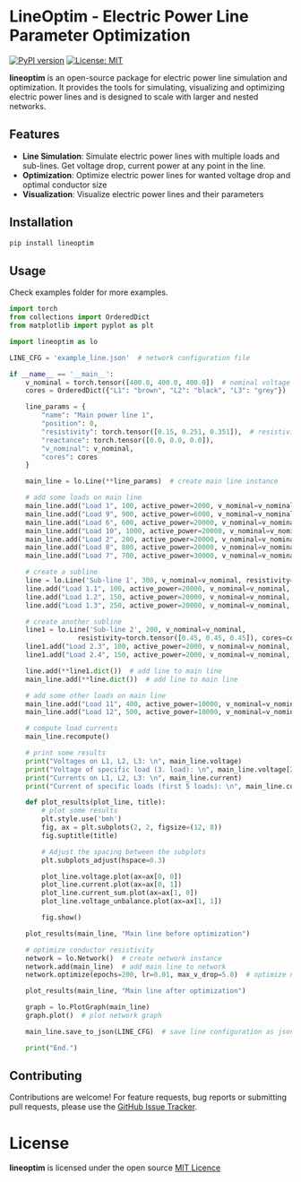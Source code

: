 # LineOptim - Electric Power Line Parameter Optimization

[![PyPI version](https://badge.fury.io/py/lineoptim.svg)](https://badge.fury.io/py/lineoptim) [![License: MIT](https://img.shields.io/badge/License-MIT-yellow.svg)](https://opensource.org/licenses/MIT)

**lineoptim** is an open-source package for electric power line simulation and optimization.
It provides the tools for simulating, visualizing and optimizing electric power lines and is designed to scale with larger and nested networks.

## Features

- **Line Simulation**: Simulate electric power lines with multiple loads and sub-lines. Get voltage drop, current power at any point in the line.
- **Optimization**: Optimize electric power lines for wanted voltage drop and optimal conductor size
- **Visualization**: Visualize electric power lines and their parameters


## Installation
```bash
pip install lineoptim
```

## Usage

Check examples folder for more examples.

```python
import torch
from collections import OrderedDict
from matplotlib import pyplot as plt

import lineoptim as lo

LINE_CFG = 'example_line.json'  # network configuration file

if __name__ == '__main__':
    v_nominal = torch.tensor([400.0, 400.0, 400.0])  # nominal voltage
    cores = OrderedDict({"L1": "brown", "L2": "black", "L3": "grey"})

    line_params = {
        "name": "Main power line 1",
        "position": 0,
        "resistivity": torch.tensor([0.15, 0.251, 0.351]),  # resistivity,
        "reactance": torch.tensor([0.0, 0.0, 0.0]),
        "v_nominal": v_nominal,
        "cores": cores
    }

    main_line = lo.Line(**line_params)  # create main line instance

    # add some loads on main line
    main_line.add("Load 1", 100, active_power=2000, v_nominal=v_nominal, power_factor=0.91)
    main_line.add("Load 9", 900, active_power=6000, v_nominal=v_nominal, power_factor=0.9)
    main_line.add("Load 6", 600, active_power=20000, v_nominal=v_nominal, power_factor=0.91)
    main_line.add("Load 10", 1000, active_power=20000, v_nominal=v_nominal, power_factor=0.87)
    main_line.add("Load 2", 200, active_power=20000, v_nominal=v_nominal, power_factor=0.85)
    main_line.add("Load 8", 800, active_power=20000, v_nominal=v_nominal, power_factor=0.9)
    main_line.add("Load 7", 700, active_power=30000, v_nominal=v_nominal, power_factor=0.9)

    # create a subline
    line = lo.Line('Sub-line 1', 300, v_nominal=v_nominal, resistivity=torch.tensor([0.2, 0.2, 0.2]), cores=cores)
    line.add("Load 1.1", 100, active_power=20000, v_nominal=v_nominal, power_factor=0.8)
    line.add("Load 1.2", 150, active_power=20000, v_nominal=v_nominal, power_factor=0.8)
    line.add("Load 1.3", 250, active_power=20000, v_nominal=v_nominal, power_factor=0.8)

    # create another subline
    line1 = lo.Line('Sub-line 2', 200, v_nominal=v_nominal,
                 resistivity=torch.tensor([0.45, 0.45, 0.45]), cores=cores)  # create line instance
    line1.add("Load 2.3", 100, active_power=2000, v_nominal=v_nominal, power_factor=0.9)
    line1.add("Load 2.4", 150, active_power=2000, v_nominal=v_nominal, power_factor=0.9)

    line.add(**line1.dict())  # add line to main line
    main_line.add(**line.dict())  # add line to main line

    # add some other loads on main line
    main_line.add("Load 11", 400, active_power=10000, v_nominal=v_nominal, power_factor=0.9)
    main_line.add("Load 12", 500, active_power=10000, v_nominal=v_nominal, power_factor=0.9)

    # compute load currents
    main_line.recompute()

    # print some results
    print("Voltages on L1, L2, L3: \n", main_line.voltage)
    print("Voltage of specific load (3. load): \n", main_line.voltage[2])
    print("Currents on L1, L2, L3: \n", main_line.current)
    print("Current of specific loads (first 5 loads): \n", main_line.current[0:5])

    def plot_results(plot_line, title):
        # plot some results
        plt.style.use('bmh')
        fig, ax = plt.subplots(2, 2, figsize=(12, 8))
        fig.suptitle(title)

        # Adjust the spacing between the subplots
        plt.subplots_adjust(hspace=0.3)

        plot_line.voltage.plot(ax=ax[0, 0])
        plot_line.current.plot(ax=ax[0, 1])
        plot_line.current_sum.plot(ax=ax[1, 0])
        plot_line.voltage_unbalance.plot(ax=ax[1, 1])

        fig.show()

    plot_results(main_line, "Main line before optimization")

    # optimize conductor resistivity
    network = lo.Network()  # create network instance
    network.add(main_line)  # add main line to network
    network.optimize(epochs=200, lr=0.01, max_v_drop=5.0)  # optimize network

    plot_results(main_line, "Main line after optimization")

    graph = lo.PlotGraph(main_line)
    graph.plot()  # plot network graph

    main_line.save_to_json(LINE_CFG)  # save line configuration as json

    print("End.")
```

## Contributing
Contributions are welcome! For feature requests, bug reports or submitting pull requests, please use the [GitHub Issue Tracker](https://github.com/davidsenoner/lineoptim/issues).

# License
**lineoptim** is licensed under the open source [MIT Licence](https://github.com/davidsenoner/lineoptim/blob/main/LICENCE)

